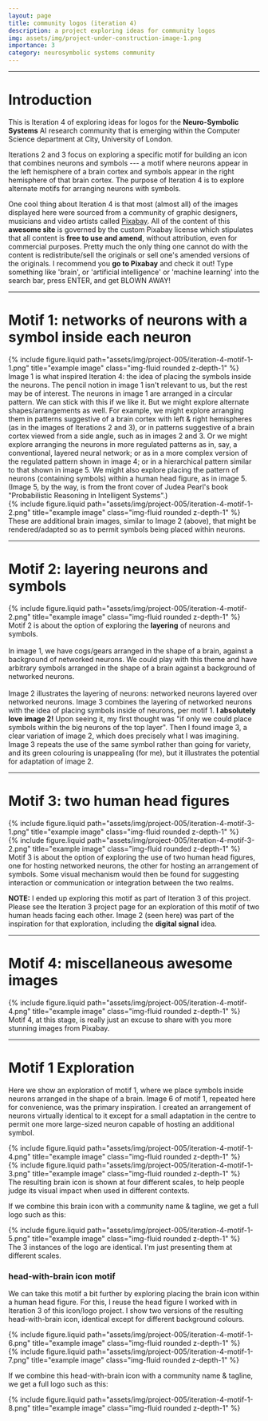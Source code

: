 ```yaml
---
layout: page
title: community logos (iteration 4)
description: a project exploring ideas for community logos
img: assets/img/project-under-construction-image-1.png
importance: 3
category: neurosymbolic systems community
---
```



------------------------

# Introduction

This is Iteration 4 of exploring ideas for logos for the **Neuro-Symbolic Systems** AI research community that is emerging within the Computer Science department at City, University of London.

Iterations 2 and 3 focus on exploring a specific motif for building an icon that combines neurons and symbols --- a motif where neurons appear in the left hemisphere of a brain cortex and symbols appear in the right hemisphere of that brain cortex.  The purpose of Iteration 4 is to explore alternate motifs for arranging neurons with symbols.

One cool thing about Iteration 4 is that most (almost all) of the images displayed here were sourced from a community of graphic designers, musicians and video artists called [Pixabay](https://www.pixabay.com).  All of the content of this **awesome site** is governed by the custom Pixabay license which stipulates that all content is **free to use and amend**, without attribution, even for commercial purposes.  Pretty much the only thing one cannot do with the content is redistribute/sell the originals or sell one's amended versions of the originals.  I recommend you **go to Pixabay** and check it out!  Type something like 'brain', or 'artificial intelligence' or 'machine learning' into the search bar, press ENTER, and get BLOWN AWAY! 

--------------------------

# Motif 1: networks of neurons with a symbol inside each neuron

<div class="row">
    <div class="col-sm mt-3 mt-md-0">
        {% include figure.liquid path="assets/img/project-005/iteration-4-motif-1-1.png" title="example image" class="img-fluid rounded z-depth-1" %}
    </div>
</div>
<div class="caption">
    Image 1 is what inspired Iteration 4: the idea of placing the symbols inside the neurons.  The pencil notion in image 1 isn't relevant to us, but the rest may be of interest. The neurons in image 1 are arranged in a circular pattern. We can stick with this if we like it. But we might explore alternate shapes/arrangements as well. For example, we might explore arranging them in patterns suggestive of a brain cortex with left & right hemispheres (as in the images of Iterations 2 and 3), or in patterns suggestive of a brain cortex viewed from a side angle, such as in images 2 and 3. Or we might explore arranging the neurons in more regulated patterns as in, say, a conventional, layered neural network; or as in a more complex version of the regulated pattern shown in image 4; or in a hierarchical pattern similar to that shown in image 5.  We might also explore placing the pattern of neurons (containing symbols) within a human head figure, as in image 5. (Image 5, by the way, is from the front cover of Judea Pearl's book "Probabilistic Reasoning in Intelligent Systems".)
</div>

<div class="row">
    <div class="col-sm mt-3 mt-md-0">
        {% include figure.liquid path="assets/img/project-005/iteration-4-motif-1-2.png" title="example image" class="img-fluid rounded z-depth-1" %}
    </div>
</div>
<div class="caption">
    These are additional brain images, similar to Image 2 (above), that might be rendered/adapted so as to permit symbols being placed within neurons.
</div>


---------------------------

# Motif 2: layering neurons and symbols

<div class="row">
    <div class="col-sm mt-3 mt-md-0">
        {% include figure.liquid path="assets/img/project-005/iteration-4-motif-2.png" title="example image" class="img-fluid rounded z-depth-1" %}
    </div>
</div>
<div class="caption">
    Motif 2 is about the option of exploring the <b>layering</b> of neurons and symbols.
    <br>
    <br>
    In image 1, we have cogs/gears arranged in the shape of a brain, against a background of networked neurons. We could play with this theme and have arbitrary symbols arranged in the shape of a brain against a background of networked neurons.
    <br>
    <br>
    Image 2 illustrates the layering of neurons: networked neurons layered over networked neurons. Image 3 combines the layering of networked neurons with the idea of placing symbols inside of neurons, per motif 1.
    <b>I absolutely love image 2!</b>  Upon seeing it, my first thought was "if only we could place symbols within the big neurons of the top layer".  Then I found image 3, a clear variation of image 2, which does precisely what I was imagining. Image 3 repeats the use of the same symbol rather than going for variety, and its green colouring is unappealing (for me), but it illustrates the potential for adaptation of image 2.
</div>

---------------------------

# Motif 3: two human head figures

<div class="row">
    <div class="col-sm mt-3 mt-md-0">
        {% include figure.liquid path="assets/img/project-005/iteration-4-motif-3-1.png" title="example image" class="img-fluid rounded z-depth-1" %}
    </div>
</div>
<div class="row">
    <div class="col-sm mt-3 mt-md-0">
        {% include figure.liquid path="assets/img/project-005/iteration-4-motif-3-2.png" title="example image" class="img-fluid rounded z-depth-1" %}
    </div>
</div>
<div class="caption">
    Motif 3 is about the option of exploring the use of two human head figures, one for hosting networked neurons, the other for hosting an arrangement of symbols.  Some visual mechanism would then be found for suggesting interaction or communication or integration between the two realms.
</div>

**NOTE:** I ended up exploring this motif as part of Iteration 3 of this project.  Please see the Iteration 3 project page for an exploration of this motif of two human heads facing each other.  Image 2 (seen here) was part of the inspiration for that exploration, including the **digital signal** idea.


---------------------------

# Motif 4: miscellaneous awesome images

<div class="row">
    <div class="col-sm mt-3 mt-md-0">
        {% include figure.liquid path="assets/img/project-005/iteration-4-motif-4.png" title="example image" class="img-fluid rounded z-depth-1" %}
    </div>
</div>
<div class="caption">
    Motif 4, at this stage, is really just an excuse to share with you more stunning images from Pixabay.
</div>


---------------------------

# Motif 1 Exploration

Here we show an exploration of motif 1, where we place symbols inside neurons arranged in the shape of a brain.  Image 6 of motif 1, repeated here for convenience, was the primary inspiration. I created an arrangement of neurons virtually identical to it except for a small adaptation in the centre to permit one more large-sized neuron capable of hosting an additional symbol.

<div class="row">
    <div class="col-sm mt-3 mt-md-0">
        {% include figure.liquid path="assets/img/project-005/iteration-4-motif-1-4.png" title="example image" class="img-fluid rounded z-depth-1" %}
    </div>
</div>
<div class="row">
    <div class="col-sm mt-3 mt-md-0">
        {% include figure.liquid path="assets/img/project-005/iteration-4-motif-1-3.png" title="example image" class="img-fluid rounded z-depth-1" %}
    </div>
</div>
<div class="caption">
    The resulting brain icon is shown at four different scales, to help people judge its visual impact when used in different contexts.
</div>


If we combine this brain icon with a community name & tagline, we get a full logo such as this:

<div class="row">
    <div class="col-sm mt-3 mt-md-0">
        {% include figure.liquid path="assets/img/project-005/iteration-4-motif-1-5.png" title="example image" class="img-fluid rounded z-depth-1" %}
    </div>
</div>
<div class="caption">
    The 3 instances of the logo are identical. I'm just presenting them at different scales.
</div>

### head-with-brain icon motif

We can take this motif a bit further by exploring placing the brain icon within a human head figure. For this, I reuse the head figure I worked with in Iteration 3 of this icon/logo project. I show two versions of the resulting head-with-brain icon, identical except for different background colours.

<div class="row">
    <div class="col-sm mt-3 mt-md-0">
        {% include figure.liquid path="assets/img/project-005/iteration-4-motif-1-6.png" title="example image" class="img-fluid rounded z-depth-1" %}
    </div>
</div>
<div class="row">
    <div class="col-sm mt-3 mt-md-0">
        {% include figure.liquid path="assets/img/project-005/iteration-4-motif-1-7.png" title="example image" class="img-fluid rounded z-depth-1" %}
    </div>
</div>

If we combine this head-with-brain icon with a community name & tagline, we get a full logo such as this:

<div class="row">
    <div class="col-sm mt-3 mt-md-0">
        {% include figure.liquid path="assets/img/project-005/iteration-4-motif-1-8.png" title="example image" class="img-fluid rounded z-depth-1" %}
    </div>
</div> 

